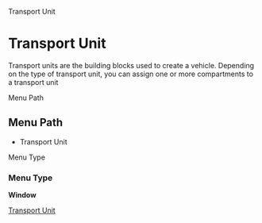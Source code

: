 
Transport Unit
# Transport Unit


Transport units are the building blocks used to create a vehicle. Depending on the type of transport unit, you can assign one or more compartments to a transport unit

Menu Path
## Menu Path



- Transport Unit

Menu Type
### Menu Type

**Window**


[Transport Unit](functional-guide/window/window-transport-unit.md)